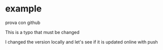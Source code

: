 # example
prova con github

This is a typo that must be changed

I changed the version locally and let's see if it is updated online with push
